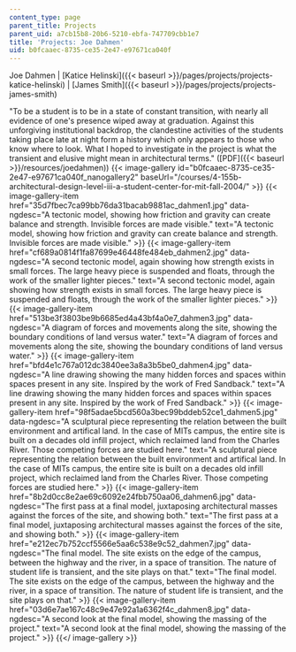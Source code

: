 ```yaml
---
content_type: page
parent_title: Projects
parent_uid: a7cb15b8-20b6-5210-ebfa-747709cbb1e7
title: 'Projects: Joe Dahmen'
uid: b0fcaaec-8735-ce35-2e47-e97671ca040f
---
```


Joe Dahmen | [Katice Helinski]({{< baseurl >}}/pages/projects/projects-katice-helinski) | [James Smith]({{< baseurl >}}/pages/projects/projects-james-smith)

"To be a student is to be in a state of constant transition, with nearly all evidence of one's presence wiped away at graduation. Against this unforgiving institutional backdrop, the clandestine activities of the students taking place late at night form a history which only appears to those who know where to look. What I hoped to investigate in the project is what the transient and elusive might mean in architectural terms." ([PDF]({{< baseurl >}}/resources/joedahmen))
{{< image-gallery id="b0fcaaec-8735-ce35-2e47-e97671ca040f_nanogallery2" baseUrl="/courses/4-155b-architectural-design-level-iii-a-student-center-for-mit-fall-2004/" >}}
{{< image-gallery-item href="35d7fbec7ca99bb76da31bacab9881ac_dahmen1.jpg" data-ngdesc="A tectonic model, showing how friction and gravity can create balance and strength. Invisible forces are made visible." text="A tectonic model, showing how friction and gravity can create balance and strength. Invisible forces are made visible." >}}
{{< image-gallery-item href="cf689a0814f1fa87699e46448fe484eb_dahmen2.jpg" data-ngdesc="A second tectonic model, again showing how strength exists in small forces. The large heavy piece is suspended and floats, through the work of the smaller lighter pieces." text="A second tectonic model, again showing how strength exists in small forces. The large heavy piece is suspended and floats, through the work of the smaller lighter pieces." >}}
{{< image-gallery-item href="513be3f3803be9b6685ed4a43bf4a0e7_dahmen3.jpg" data-ngdesc="A diagram of forces and movements along the site, showing the boundary conditions of land versus water." text="A diagram of forces and movements along the site, showing the boundary conditions of land versus water." >}}
{{< image-gallery-item href="bfd4e1c767a012dc3840ee3a8a3b5be0_dahmen4.jpg" data-ngdesc="A line drawing showing the many hidden forces and spaces within spaces present in any site. Inspired by the work of Fred Sandback." text="A line drawing showing the many hidden forces and spaces within spaces present in any site. Inspired by the work of Fred Sandback." >}}
{{< image-gallery-item href="98f5adae5bcd560a3bec99bddeb52ce1_dahmen5.jpg" data-ngdesc="A sculptural piece representing the relation between the built environment and artifical land. In the case of MITs campus, the entire site is built on a decades old infill project, which reclaimed land from the Charles River. Those competing forces are studied here." text="A sculptural piece representing the relation between the built environment and artifical land. In the case of MITs campus, the entire site is built on a decades old infill project, which reclaimed land from the Charles River. Those competing forces are studied here." >}}
{{< image-gallery-item href="8b2d0cc8e2ae69c6092e24fbb750aa06_dahmen6.jpg" data-ngdesc="The first pass at a final model, juxtaposing architectural masses against the forces of the site, and showing both." text="The first pass at a final model, juxtaposing architectural masses against the forces of the site, and showing both." >}}
{{< image-gallery-item href="e212ec7b752ccf5566e5aa6c538e9c52_dahmen7.jpg" data-ngdesc="The final model. The site exists on the edge of the campus, between the highway and the river, in a space of transition. The nature of student life is transient, and the site plays on that." text="The final model. The site exists on the edge of the campus, between the highway and the river, in a space of transition. The nature of student life is transient, and the site plays on that." >}}
{{< image-gallery-item href="03d6e7ae167c48c9e47e92a1a6362f4c_dahmen8.jpg" data-ngdesc="A second look at the final model, showing the massing of the project." text="A second look at the final model, showing the massing of the project." >}}
{{</ image-gallery >}}